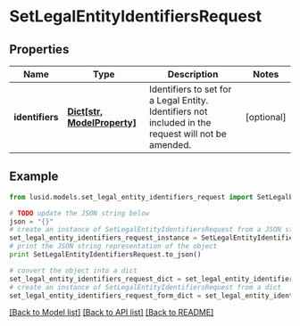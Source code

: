# SetLegalEntityIdentifiersRequest


## Properties
Name | Type | Description | Notes
------------ | ------------- | ------------- | -------------
**identifiers** | [**Dict[str, ModelProperty]**](ModelProperty.md) | Identifiers to set for a Legal Entity. Identifiers not included in the request will not be amended. | [optional] 

## Example

```python
from lusid.models.set_legal_entity_identifiers_request import SetLegalEntityIdentifiersRequest

# TODO update the JSON string below
json = "{}"
# create an instance of SetLegalEntityIdentifiersRequest from a JSON string
set_legal_entity_identifiers_request_instance = SetLegalEntityIdentifiersRequest.from_json(json)
# print the JSON string representation of the object
print SetLegalEntityIdentifiersRequest.to_json()

# convert the object into a dict
set_legal_entity_identifiers_request_dict = set_legal_entity_identifiers_request_instance.to_dict()
# create an instance of SetLegalEntityIdentifiersRequest from a dict
set_legal_entity_identifiers_request_form_dict = set_legal_entity_identifiers_request.from_dict(set_legal_entity_identifiers_request_dict)
```
[[Back to Model list]](../README.md#documentation-for-models) [[Back to API list]](../README.md#documentation-for-api-endpoints) [[Back to README]](../README.md)


